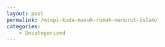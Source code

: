 ```yaml
---
layout: post
permalink: /mimpi-kuda-masuk-rumah-menurut-islam/
categories:
    - Uncategorized
---
```


